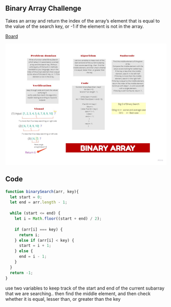 ## Binary Array Challenge 

Takes an array and return the index of the array’s element that is equal to the value of the search key, or -1 if the element is not in the array.

[Board](https://miro.com/welcomeonboard/XV5WzC1LBoVeaKcpAqdW74ARdlK5T2f39vecqqVRRmLlVDEF0Pd5iaZcWm2xiRgu)

![](./binary-array.jpg)

## Code 


```js
function binarySearch(arr, key){
  let start = 0;
  let end = arr.length - 1;

  while (start <= end) {
    let i = Math.floor((start + end) / 2);

    if (arr[i] === key) {
      return i;
    } else if (arr[i] < key) {
      start = i + 1;
    } else {
      end = i - 1;
    }
  }
  return -1;
}
```

use two variables to keep track of the start and end of the current subarray that we are searching.. 
then  find the middle element, and then check whether it is equal, lesser than, or greater than the key


